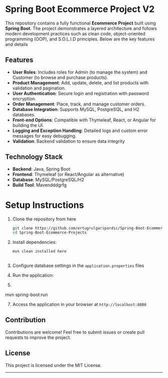 # Spring Boot Ecommerce Project V2

This repository contains a fully functional **Ecommerce Project** built using **Spring Boot**. The project demonstrates a layered architecture and follows modern development practices such as clean code, object-oriented programming (OOP), and S.O.L.I.D principles. Below are the key features and details

## Features
- **User Roles**: Includes roles for Admin (to manage the system) and Customer (to browse and purchase products).
- **Product Management**: Add, update, delete, and list products with validation and pagination.
- **User Authentication**: Secure login and registration with password encryption.
- **Order Management**: Place, track, and manage customer orders.
- **Database Integration**: Supports MySQL, PostgreSQL, and H2 databases.
- **Front-end Options**: Compatible with Thymeleaf, React, or Angular for building the UI.
- **Logging and Exception Handling**: Detailed logs and custom error messages for easy debugging.
- **Validation**: Backend validation to ensure data integrity

## Technology Stack

- **Backend**: Java, Spring Boot
- **Frontend**: Thymeleaf (or React/Angular as alternative)
- **Database**: MySQL/PostgreSQL/H2
- **Build Tool**: Mavendddgrfg
  
# Setup Instructions
1. Clone the repository from here
   ```bash
   git clone https://github.com/ertugrulgaripardic/Spring-Boot-Ecommerce-Project.git
   cd Spring-Boot-Ecommerce-Projects
   ```

2. Install dependencies:
   ```bash
   mvn clean installed here
  
3. Configure database settings in the `application.properties` files

4. Run the application:

6.  ```bash
mvn spring-boot:run

7. Access the application in your browser at `http://localhost:8080`

## Contribution
Contributions are welcome! Feel free to submit issues or create pull requests to improve the project.

## License

This project is licensed under the MIT License.

---
